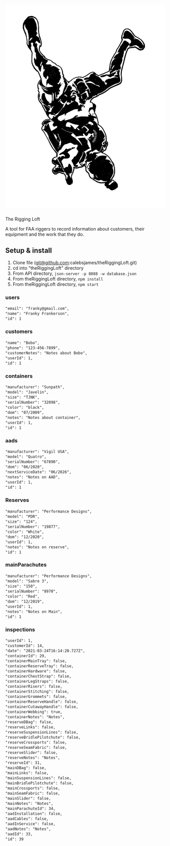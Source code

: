 # ![theriggingloft](src/logo.png)

The Rigging Loft

A tool for FAA riggers to record information about customers, their equipment and the work that they do.

## Setup & install
1. Clone file (git@github.com:calebsjames/theRiggingLoft.git)
2. cd into "theRiggingLoft" directory
3. From API directory, `json-server -p 8088 -w database.json`
4. From theRiggingLoft directory, `npm install`
5. From theRiggingLoft directory, `npm start`

### users
    "email": "franky@gmail.com",
    "name": "Franky Frankerson",
    "id": 1
 
### customers
    "name": "Bobo",
    "phone": "123-456-7899",
    "customerNotes": "Notes about Bobo",
    "userId": 1,
    "id": 1
  
 ### containers
    "manufacturer": "Sunpath",
    "model": "Javelin",
    "size": "TJNK",
    "serialNumber": "32098",
    "color": "black",
    "dom": "07/2009",
    "notes": "Notes about container",
    "userId": 1,
    "id": 1
  
  ### aads 
    "manufacturer": "Vigil USA",
    "model": "Quatro",
    "serialNumber": "67890",
    "dom": "06/2020",
    "nextServiceDate": "06/2026",
    "notes": "Notes on AAD",
    "userId": 1,
    "id": 1
  
  ### Reserves
    "manufacturer": "Performance Designs",
    "model": "PDR",
    "size": "124",
    "serialNumber": "19877",
    "color": "White",
    "dom": "12/2020",
    "userId": 1,
    "notes": "Notes on reserve",
    "id": 1
  
  ### mainParachutes
    "manufacturer": "Performance Designs",
    "model": "Sabre 3",
    "size": "150",
    "serialNumber": "8970",
    "color": "Red",
    "dom": "12/2019",
    "userId": 1,
    "notes": "Notes on Main",
    "id": 1
  
  
### inspections
    "userId": 1,
    "customerId": 14,
    "date": "2021-03-24T16:14:20.727Z",
    "containerId": 29,
    "containerMainTray": false,
    "containerReserveTray": false,
    "containerHardware": false,
    "containerChestStrap": false,
    "containerLegStraps": false,
    "containerRisers": false,
    "containerStitching": false,
    "containerGrommets": false,
    "containerReserveHandle": false,
    "containerCutawayHandle": false,
    "containerWebbing": true,
    "containerNotes": "Notes",
    "reserveDBag": false,
    "reserveLinks": false,
    "reserveSuspensionLines": false,
    "reserveBridlePilotchute": false,
    "reserveCrossports": false,
    "reserveSeamFabric": false,
    "reserveSlider": false,
    "reserveNotes": "Notes",
    "reserveId": 31,
    "mainDBag": false,
    "mainLinks": false,
    "mainSuspensionLines": false,
    "mainBridlePilotchute": false,
    "mainCrossports": false,
    "mainSeamFabric": false,
    "mainSlider": false,
    "mainNotes": "Notes",
    "mainParachuteId": 34,
    "aadInstallation": false,
    "aadCables": false,
    "aadInService": false,
    "aadNotes": "Notes",
    "aadId": 33,
    "id": 39
